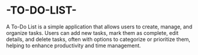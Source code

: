 # -TO-DO-LIST-
A To-Do List is a simple application that allows users to create, manage, and organize tasks. Users can add new tasks, mark them as complete, edit details, and delete tasks, often with options to categorize or prioritize them, helping to enhance productivity and time management.

